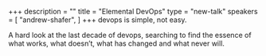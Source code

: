 +++
description = ""
title = "Elemental DevOps"
type = "new-talk"
speakers = [
        "andrew-shafer",
]
+++
devops is simple, not easy. 

A hard look at the last decade of devops, searching to find the essence of what works, what doesn’t, what has changed and what never will.